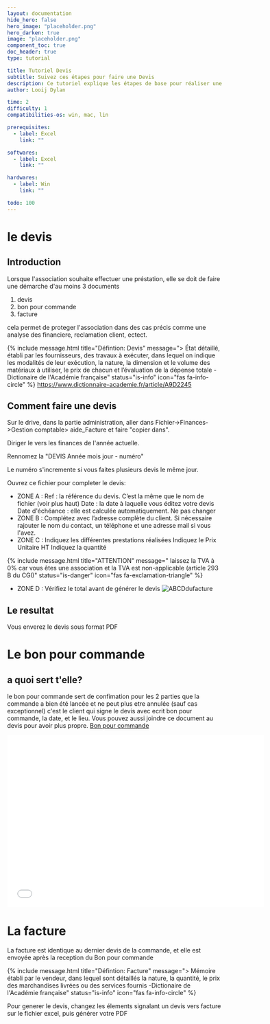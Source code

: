 ```yaml
---
layout: documentation
hide_hero: false
hero_image: "placeholder.png"
hero_darken: true
image: "placeholder.png"
component_toc: true
doc_header: true
type: tutorial

title: Tutoriel Devis
subtitle: Suivez ces étapes pour faire une Devis
description: Ce tutoriel explique les étapes de base pour réaliser une Devis.
author: Looij Dylan

time: 2
difficulty: 1
compatibilities-os: win, mac, lin

prerequisites:
  - label: Excel
    link: ""

softwares: 
  - label: Excel
    link: ""

hardwares: 
  - label: Win
    link: ""

todo: 100
---
```

# le devis

## Introduction
Lorsque l'association souhaite effectuer une préstation, elle se doit de faire une démarche d'au moins 3 documents

1. devis
2. bon pour commande
3. facture

cela permet de proteger l'association dans des cas précis comme une analyse des financiere, reclamation client, ectect.


{% include message.html title="Défintion: Devis" message="> État détaillé, établi par les fournisseurs, des travaux à exécuter, dans lequel on indique les modalités de leur exécution, la nature, la dimension et le volume des matériaux à utiliser, le prix de chacun et l’évaluation de la dépense totale -Dictionaire de l'Académie française" status="is-info" icon="fas fa-info-circle" %}
https://www.dictionnaire-academie.fr/article/A9D2245

## Comment faire une devis
Sur le drive, dans la partie administration, aller dans Fichier->Finances->Gestion comptable> aide_Facture et faire "copier dans".

Diriger le vers les finances de l'année actuelle.

Rennomez la "DEVIS Année mois jour - numéro"

Le numéro s'incremente si vous faites plusieurs devis le même jour.

Ouvrez ce fichier pour completer le devis:

* ZONE A :
    Ref : la référence du devis. C’est la même que le nom de fichier (voir plus haut)
    Date : la date à laquelle vous éditez votre devis
    Date d'échéance : elle est calculée automatiquement. Ne pas changer
* ZONE B :
    Complétez avec l’adresse complète du client. Si nécessaire rajouter le nom du contact, un téléphone et une adresse mail si vous l'avez.
* ZONE C :
    Indiquez les différentes prestations réalisées
    Indiquez le Prix Unitaire HT
    Indiquez la quantité

{% include message.html title="ATTENTION" message=" laissez la TVA à 0% car vous êtes une association et la TVA est non-applicable (article 293 B du CGI)" status="is-danger" icon="fas fa-exclamation-triangle" %}

* ZONE D :
    Vérifiez le total avant de générer le devis
![ABCDdufacture](./ABCDufacture.png)


## Le resultat

Vous enverez le devis sous format PDF

# Le bon pour commande

## a quoi sert t'elle?

le bon pour commande sert de confimation pour les 2 parties que la commande a bien été lancée et ne peut plus etre annulée (sauf cas exceptionnel)
c'est le client qui signe le devis avec ecrit bon pour commande, la date, et le lieu.
Vous pouvez aussi joindre ce document au devis pour avoir plus propre.
[Bon pour commande](./Template-Bon-pour-accord.pdf)

<embed src="./Template-Bon-pour-accord.pdf" type="application/pdf" width="600" height="400">


# La facture
La facture est identique au dernier devis de la commande, et elle est envoyée après la reception du Bon pour commande

{% include message.html title="Défintion: Facture" message="> Mémoire établi par le vendeur, dans lequel sont détaillés la nature, la quantité, le prix des marchandises livrées ou des services fournis -Dictionaire de l'Académie française" status="is-info" icon="fas fa-info-circle" %}


Pour generer le devis, changez les élements signalant un devis vers facture sur le fichier excel, puis générer votre PDF
